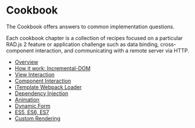 # Cookbook

The Cookbook offers answers to common implementation questions.

Each cookbook chapter is a collection of recipes focused on a particular RAD.js 2 feature or application challenge such as data binding, cross-component interaction, and communicating with a remote server via HTTP.

* [Overview](Overview.md)
* [How it work: Incremental-DOM](Incremental.md)
* [View Interaction](View_Interaction.md)
* [Component Interaction](Component_Interaction.md)
* [iTemplate Webpack Loader](Loader.md)
* [Dependency Injection](Injection.md)
* [Animation](Animation.md)
* [Dynamic Form](Form.md)
* [ES5, ES6, ES7](ES.md)
* [Custom Rendering](Rendering.md)
